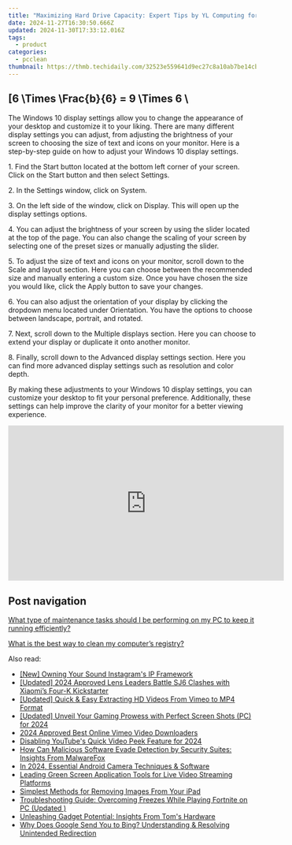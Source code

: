 ```yaml
---
title: "Maximizing Hard Drive Capacity: Expert Tips by YL Computing for Optimal System Performance"
date: 2024-11-27T16:30:50.666Z
updated: 2024-11-30T17:33:12.016Z
tags:
  - product
categories:
  - pcclean
thumbnail: https://thmb.techidaily.com/32523e559641d9ec27c8a10ab7be14cb0b35f831c8a7be2e764f2665633793d5.jpg
---
```


## \[6 \Times \Frac{b}{6} = 9 \Times 6 \

The Windows 10 display settings allow you to change the appearance of your desktop and customize it to your liking. There are many different display settings you can adjust, from adjusting the brightness of your screen to choosing the size of text and icons on your monitor. Here is a step-by-step guide on how to adjust your Windows 10 display settings. 

1\. Find the Start button located at the bottom left corner of your screen. Click on the Start button and then select Settings.

2\. In the Settings window, click on System.

3\. On the left side of the window, click on Display. This will open up the display settings options. 

4\. You can adjust the brightness of your screen by using the slider located at the top of the page. You can also change the scaling of your screen by selecting one of the preset sizes or manually adjusting the slider.

5\. To adjust the size of text and icons on your monitor, scroll down to the Scale and layout section. Here you can choose between the recommended size and manually entering a custom size. Once you have chosen the size you would like, click the Apply button to save your changes.

6\. You can also adjust the orientation of your display by clicking the dropdown menu located under Orientation. You have the options to choose between landscape, portrait, and rotated.

7\. Next, scroll down to the Multiple displays section. Here you can choose to extend your display or duplicate it onto another monitor.

8\. Finally, scroll down to the Advanced display settings section. Here you can find more advanced display settings such as resolution and color depth. 

By making these adjustments to your Windows 10 display settings, you can customize your desktop to fit your personal preference. Additionally, these settings can help improve the clarity of your monitor for a better viewing experience.

<!-- affiliate ads begin -->
<iframe width="560" height="315" src="https://www.youtube.com/embed/xIP8ktrmOdg?si=zRnjbGzM6PDx2jCq" title="YouTube video player" frameborder="0" allow="accelerometer; autoplay; clipboard-write; encrypted-media; gyroscope; picture-in-picture; web-share" referrerpolicy="strict-origin-when-cross-origin" allowfullscreen></iframe>
<!-- affiliate ads end -->

## Post navigation

[What type of maintenance tasks should I be performing on my PC to keep it running efficiently?](https://tools.techidaily.com/pcclean/products/)

[What is the best way to clean my computer’s registry?](https://tools.techidaily.com/pcclean/products/)

<ins class="adsbygoogle"
     style="display:block"
     data-ad-format="autorelaxed"
     data-ad-client="ca-pub-7571918770474297"
     data-ad-slot="1223367746"></ins>

<ins class="adsbygoogle"
     style="display:block"
     data-ad-client="ca-pub-7571918770474297"
     data-ad-slot="8358498916"
     data-ad-format="auto"
     data-full-width-responsive="true"></ins>

<span class="atpl-alsoreadstyle">Also read:</span>
<div><ul>
<li><a href="https://extra-support.techidaily.com/new-owning-your-sound-instagrams-ip-framework/"><u>[New] Owning Your Sound Instagram's IP Framework</u></a></li>
<li><a href="https://fox-info.techidaily.com/updated-2024-approved-lens-leaders-battle-sj6-clashes-with-xiaomis-four-k-kickstarter/"><u>[Updated] 2024 Approved Lens Leaders Battle SJ6 Clashes with Xiaomi’s Four-K Kickstarter</u></a></li>
<li><a href="https://vimeo-videos.techidaily.com/updated-quick-and-easy-extracting-hd-videos-from-vimeo-to-mp4-format/"><u>[Updated] Quick & Easy Extracting HD Videos From Vimeo to MP4 Format</u></a></li>
<li><a href="https://screen-activity-recording.techidaily.com/updated-unveil-your-gaming-prowess-with-perfect-screen-shots-pc-for-2024/"><u>[Updated] Unveil Your Gaming Prowess with Perfect Screen Shots (PC) for 2024</u></a></li>
<li><a href="https://vimeo-videos.techidaily.com/2024-approved-best-online-vimeo-video-downloaders/"><u>2024 Approved Best Online Vimeo Video Downloaders</u></a></li>
<li><a href="https://fox-cloud.techidaily.com/disabling-youtubes-quick-video-peek-feature-for-2024/"><u>Disabling YouTube's Quick Video Peek Feature for 2024</u></a></li>
<li><a href="https://win-updates.techidaily.com/how-can-malicious-software-evade-detection-by-security-suites-insights-from-malwarefox/"><u>How Can Malicious Software Evade Detection by Security Suites: Insights From MalwareFox</u></a></li>
<li><a href="https://fox-cloud.techidaily.com/in-2024-essential-android-camera-techniques-and-software/"><u>In 2024, Essential Android Camera Techniques & Software</u></a></li>
<li><a href="https://win-updates.techidaily.com/leading-green-screen-application-tools-for-live-video-streaming-platforms/"><u>Leading Green Screen Application Tools for Live Video Streaming Platforms</u></a></li>
<li><a href="https://win-updates.techidaily.com/simplest-methods-for-removing-images-from-your-ipad/"><u>Simplest Methods for Removing Images From Your iPad</u></a></li>
<li><a href="https://win-answers.techidaily.com/troubleshooting-guide-overcoming-freezes-while-playing-fortnite-on-pc-updated/"><u>Troubleshooting Guide: Overcoming Freezes While Playing Fortnite on PC (Updated )</u></a></li>
<li><a href="https://hardware-tips.techidaily.com/unleashing-gadget-potential-insights-from-toms-hardware/"><u>Unleashing Gadget Potential: Insights From Tom's Hardware</u></a></li>
<li><a href="https://win-updates.techidaily.com/why-does-google-send-you-to-bing-understanding-and-resolving-unintended-redirection/"><u>Why Does Google Send You to Bing? Understanding & Resolving Unintended Redirection</u></a></li>
</ul></div>

